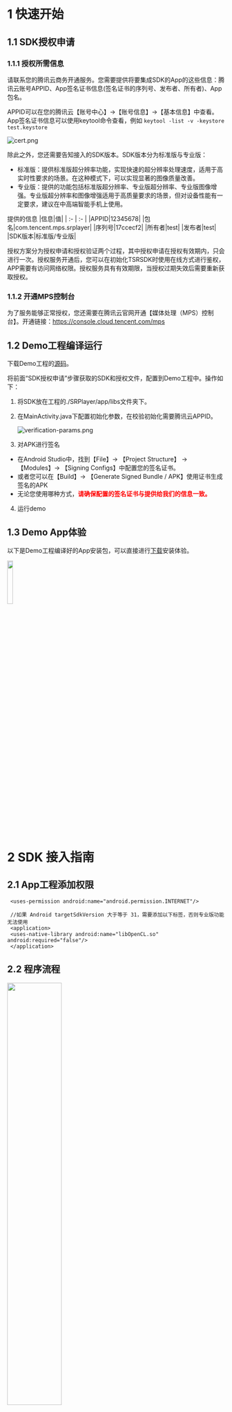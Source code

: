 # **1 快速开始**
## 1.1 **SDK授权申请**
### 1.1.1 **授权所需信息**
请联系您的腾讯云商务开通服务。您需要提供将要集成SDK的App的这些信息：腾讯云账号APPID、App签名证书信息(签名证书的序列号、发布者、所有者)、App包名。

APPID可以在您的腾讯云【账号中心】->【账号信息】->【基本信息】中查看。
App签名证书信息可以使用keytool命令查看，例如
```keytool -list -v -keystore test.keystore```

![cert.png](./docs/cert.png)

除此之外，您还需要告知接入的SDK版本。SDK版本分为标准版与专业版： 
* 标准版：提供标准版超分辨率功能，实现快速的超分辨率处理速度，适用于高实时性要求的场景。在这种模式下，可以实现显著的图像质量改善。 
* 专业版：提供的功能包括标准版超分辨率、专业版超分辨率、专业版图像增强。专业版超分辨率和图像增强适用于高质量要求的场景，但对设备性能有一定要求，建议在中高端智能手机上使用。

提供的信息
|信息|值|
| :- | :- |
|APPID|12345678|
|包名|com.tencent.mps.srplayer|
|序列号|17ccecf2|
|所有者|test|
|发布者|test|
|SDK版本|标准版/专业版|

授权方案分为授权申请和授权验证两个过程，其中授权申请在授权有效期内，只会进行一次。授权服务开通后，您可以在初始化TSRSDK时使用在线方式进行鉴权，APP需要有访问网络权限。授权服务具有有效期限，当授权过期失效后需要重新获取授权。

### 1.1.2 **开通MPS控制台**
为了服务能够正常授权，您还需要在腾讯云官网开通【媒体处理（MPS）控制台】。开通链接：https://console.cloud.tencent.com/mps

## 1.2 **Demo工程编译运行**

下载Demo工程的[源码](https://github.com/tencentyun/TSR/tree/main/demo/tsr-android-demo)。

将前面“SDK授权申请”步骤获取的SDK和授权文件，配置到Demo工程中。操作如下：

1. 将SDK放在工程的./SRPlayer/app/libs文件夹下。

2. 在MainActivity.java下配置初始化参数，在校验初始化需要腾讯云APPID。

   ![verification-params.png](./docs/verification-params.png)


3. 对APK进行签名
- 在Android Studio中，找到【File】-> 【Project Structure】 -> 【Modules】-> 【Signing Configs】中配置您的签名证书。
- 或者您可以在【Build】-> 【Generate Signed Bundle / APK】使用证书生成签名的APK
- 无论您使用哪种方式，<font color="red">**请确保配置的签名证书与提供给我们的信息一致。**</font>

4. 运行demo

## **1.3 Demo App体验**
以下是Demo工程编译好的App安装包，可以直接进行[下载](https://cg-sdk-1258344699.cos.ap-nanjing.myqcloud.com/tsr/pro-demo-android/SRPlayer.apk)安装体验。

<img src=./docs/android-demo-qrcode.png width=16% />

# **2 SDK 接入指南**
## **2.1 App工程添加权限**
```
 <uses-permission android:name="android.permission.INTERNET"/>

 //如果 Android targetSdkVersion 大于等于 31，需要添加以下标签，否则专业版功能无法使用
 <application>
 <uses-native-library android:name="libOpenCL.so" android:required="false"/>
 </application>
```
## **2.2 程序流程**
<img src=./docs/tsr-work-flow.png width=50% />

### **2.2.1 TSRSdk**
[TSRSdk](https://tencentyun.github.io/TSR/android-docs/1.10/com/tencent/mps/tie/api/TSRSdk.html)包括init和deInit两个方法。init方法用于初始化SDK，deInit方法用于释放资源。

1. 在线鉴权初始化TSRSdk，您需要传入**APPID和AUTH_ID**进行在线鉴权，还需要传入TSRSdk.TSRSdkLicenseVerifyResultCallback用于获取在线鉴权的结果。除此之外，还需要传入一个TSRLogger，用于获取SDK的日志。下面是示例代码：

```
    TSRSdkLicenseVerifyResultCallback callback = new TSRSdkLicenseVerifyResultCallback() {
    public void onTSRSdkLicenseVerifyResult(TSRSdkLicenseStatus status) {
        if (status == TSRSdkLicenseStatus.AVAILABLE) {
           // Creating TSRPass for super-resolution rendering
        } else {
           // Do something when the verification of sdk's license failed.
        }
    }
  };
  TSRSdk.getInstance().init(appId, authId, callback, logger);
```


2. 当您已经不需要使用TSRSdk时，需要调用TSRSdk的deInit方法，释放资源。<font color="red">**注意：在调用TSRSdk的deInit方法前，确保所有TSRPass已经释放资源，否则会有意想不到的问题。**</font>
```
  // If you have created TSRPass, you should release it before release TSRSdk.
  tsrPass.deInit();
  // Release resources when the TSRSdk object is no longer needed.
  TSRSdk.getInstance().deInit();
```

### **2.2.2 TSRPass**
[TSRPass](https://tencentyun.github.io/TSR/android-docs/1.10/com/tencent/mps/tie/api/TSRPass.html) 是用于进行超分辨率渲染的类，在创建 TSRPass 时，您需要传入 TSRAlgorithmType 设置超分的算法类型。

**注意：TSRPass 不是线程安全的，必须在同一个线程中调用 TSRPass 的方法。**

在 TSRAlgorithmType 枚举中，有 STANDARD、PROFESSIONAL_HIGH_QUALITY 和 PROFESSIONAL_FAST 三个算法运行模式：
1. **STANDARD（标准）模式**：提供快速的超分辨率处理速度，适用于高实时性要求的场景。在这种模式下，可以实现显著的图像质量改善。
2. **PROFESSIONAL_HIGH_QUALITY（专业版-高质量）模式**：确保了高图像质量，同时需要更高的设备性能。它适合于有高图像质量要求的场景，并推荐在中高端智能手机上使用。
3. **PROFESSIONAL_FAST（专业版-快速）模式**：在牺牲一些图像质量的同时，确保了更快的处理速度。它适合于有高实时性要求的场景，并推荐在中档智能手机上使用。

它包括了 `init`, `reInit`, `render` 和 `deInit` 方法。在使用 TSRPass 前，您需要调用 `init` 方法进行初始化。如果需要在不创建新的 TSRPass 实例的情况下更新输入图像的尺寸或缩放比例，可以使用 `reInit` 方法。在使用结束后，您需要调用 `deInit` 方法释放资源。


以下是标准版超分代码示例：
```
// Create a TSRPass object using the constructor.
TSRPass tsrPass = new TSRPass(TSRPass.TSRAlgorithmType.STANDARD);

// The code below must be executed in the same glThread.
//----------------------GL Thread---------------------//

// Initialize TSRPass and set the input image width, height, and srRatio.
TSRPass.TSRInitStatusCode initStatus = tsrPass.init(inputWidth, inputHeight, srRatio);

if (initStatus == TSRPass.TSRInitStatusCode.SUCCESS) {
   // Optional: Set the brightness, saturation, and contrast levels.
   tsrPass.setParameters(52, 55, 60, 0);

   // Perform super-resolution rendering and get the enhanced texture ID.
   int outputTextureId = tsrPass.render(inputTextureId);

   // Reinitialize if there are changes in image dimensions or srRatio.
   TSRPass.TSRInitStatusCode reInitStatus = tsrPass.reInit(newInputWidth, newInputHeight, newSrRatio);
   if (reInitStatus == TSRPass.TSRInitStatusCode.SUCCESS) {
      outputTextureId = tsrPass.render(inputTextureId);
   } else {
      // Handle reinitialization failure
   }

   // Release resources when no longer needed.
   tsrPass.deInit();
} else {
   // Handle initialization failure
}

//----------------------GL Thread---------------------//
```

以下是专业版超分代码示例：
```
// Create a TSRPass object with the desired algorithm type.
TSRPass tsrPass = new TSRPass(TSRPass.TSRAlgorithmType.PROFESSIONAL_HIGH_QUALITY);

// The code below must be executed in the same glThread.
//----------------------GL Thread---------------------//

// Initialize TSRPass with the specified parameters.
TSRPass.TSRInitStatusCode initStatus = tsrPass.init(inputWidth, inputHeight, srRatio);

if (initStatus == TSRPass.TSRInitStatusCode.SUCCESS) {
   // Perform super-resolution rendering and get the enhanced texture ID.
   int outputTextureId = tsrPass.render(inputTextureId);

   // Reinitialize if there are changes in image dimensions or srRatio.
   TSRPass.TSRInitStatusCode reInitStatus = tsrPass.reInit(newInputWidth, newInputHeight, newSrRatio);
   if (reInitStatus == TSRPass.TSRInitStatusCode.SUCCESS) {
      outputTextureId = tsrPass.render(inputTextureId);
   } else {
      // Handle reinitialization failure
   }

   // Release resources when no longer needed.
   tsrPass.deInit();
} else {
   // Handle initialization failure
}

//----------------------GL Thread---------------------//
```

### **2.2.3 TIEPass**
[TIEPass](https://tencentyun.github.io/TSR/android-docs/1.10/com/tencent/mps/tie/api/TIEPass.html) 是用于进行图像增强渲染的类，**只在专业版SDK可用**。在创建 TIEPass 时，您需要传入 TIEAlgorithmType 设置图像增强的算法类型。它包括 `init`, `reInit`, `render` 和 `deInit` 方法。在使用 TIEPass 前，您需要调用 `init` 方法进行初始化。如果需要在不创建新的 TIEPass 实例的情况下更新输入图像的尺寸，可以使用 `reInit` 方法。在使用结束后，您需要调用 `deInit` 方法释放资源。

在 TIEAlgorithmType 枚举中，有以下两个算法运行模式：
1. **PROFESSIONAL_HIGH_QUALITY（专业版-高质量）模式**：确保了高图像质量，同时需要更高的设备性能。它适合于有高图像质量要求的场景，并推荐在中高端智能手机上使用。
2. **PROFESSIONAL_FAST（专业版-快速）模式**：在牺牲一些图像质量的同时，确保了更快的处理速度。它适合于有高实时性要求的场景，并推荐在中档智能手机上使用。

**注意：TIEPass 不是线程安全的，必须在同一个线程中调用 TIEPass 的方法。**

以下是代码示例：
```
// The code below must be executed in the same glThread.
//----------------------GL Thread---------------------//

// Create a TIEPass object using the constructor.
TIEPass tiePass = new TIEPass(TIEPass.TIEAlgorithmType.PROFESSIONAL_HIGH_QUALITY);
// Alternatively, create a TIEPass object with the professional fast rendering type.
// TIEPass tiePass = new TIEPass(TIEPass.TIEAlgorithmType.PROFESSIONAL_FAST);

// Initialize TIEPass and set the input image width and height.
TIEPass.TIEInitStatusCode initStatus = tiePass.init(inputWidth, inputHeight);

if (initStatus == TIEPass.TIEInitStatusCode.SUCCESS) {
   // If the type of inputTexture is TextureOES, you must transform it to Texture2D.
   // Conversion code can be written according to actual requirements.
   
   // Perform image enhancement rendering on the input OpenGL texture and get the enhanced texture ID.
   int outputTextureId = tiePass.render(inputTextureId);
   
   // Reinitialize with new dimensions if needed.
   TIEPass.TIEInitStatusCode reInitStatus = tiePass.reInit(newInputWidth, newInputHeight);
   if (reInitStatus == TSRPass.TSRInitStatusCode.SUCCESS) {
      outputTextureId = tiePass.render(inputTextureId);
   } else {
      // Handle reinitialization failure
   }

   // Release resources when the TIEPass object is no longer needed.
   tiePass.deInit();
} else {
   // Handle initialization failure
}

//----------------------GL Thread---------------------//
```

### **2.2.4 TSRLogger**
[TSRLogger](https://tencentyun.github.io/TSR/android-docs/1.9/com/tencent/mps/tie/api/TSRLogger.html)用于接收SDK内部的日志，请将这些日志写到文件，以便定位外网问题。

# **3 SDK API描述**
您可以点击连接查看TSRSDK的API文档，内含接口注释与调用示例。

[TSRSDK ANDROID API文档](https://tencentyun.github.io/TSR/android-docs/1.10/index.html)


